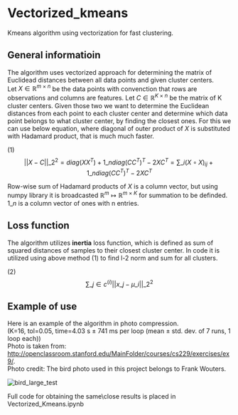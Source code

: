 # Vectorized_kmeans
Kmeans algorithm using vectorization for fast clustering.

## General informatioin

The algorithm uses vectorized approach for determining the matrix of Euclidead distances between all data points and given cluster centers. \
Let $X \in \mathbb{R}^{m\ \times\ n}$ be the data points with convenction that rows are observations and columns are features. Let $C \in \mathbb{R}^{K\ \times\ n}$ be the matrix of K cluster centers. Given those two we want to determine the Euclidean distances from each point to each cluster center and determine which data point belongs to what cluster center, by finding the closest ones. For this we can use below equation, where diagonal of outer product of $X$ is substituted with Hadamard product, that is much much faster.

(1) $$||X - C||\_{2}^{2} = diag(XX^{T}) + 1\_{n}diag(CC^{T})^{T} - 2XC^{T} = \sum\_{i}(X \circ X)_{ij} + 1\_{n}diag(CC^{T})^{T} - 2XC^{T}$$ 

Row-wise sum of Hadamard products of $X$ is a column vector, but using numpy library it is broadcasted $\mathbb{R}^{m} \mapsto \mathbb{R}^{m\ \times\ K}$ for summation to be definded. \
$1\_{n}$ is a column vector of ones with n entries.

## Loss function

The algorithm utilizes **inertia** loss function, which is defined as sum of squared distances of samples to their closest cluster center. In code it is utilized using above method (1) to find l-2 norm and sum for all clusters.

(2) $$\sum\_{j \in c^{(i)}}||x\_{j} - \mu\_{i}||\_{2}^{2}$$

## Example of use

Here is an example of the algorithm in photo compression. \
(K=16, tol=0.05, time=4.03 s ± 741 ms per loop (mean ± std. dev. of 7 runs, 1 loop each)) \
Photo is taken from: http://openclassroom.stanford.edu/MainFolder/courses/cs229/exercises/ex9/. \
Photo credit: The bird photo used in this project belongs to Frank Wouters.

![bird_large_test](https://user-images.githubusercontent.com/107581485/204329591-b492aeef-e975-4dab-adcf-e5ddde4d1680.png)

Full code for obtaining the same\close results is placed in Vectorized_Kmeans.ipynb
